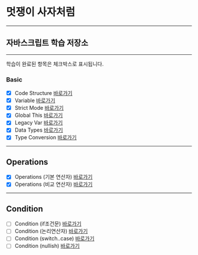 # 멋쟁이 사자처럼

---

## 자바스크립트 학습 저장소

---

학습이 완료된 항목은 체크박스로 표시됩니다.

### Basic

- [x] Code Structure [바로가기](https://github.com/simseonbeom/core_javascript/blob/01.core/client/chapter/core/01.codeStructure.js)
- [x] Variable [바로가기](https://github.com/simseonbeom/core_javascript/blob/01.core/client/chapter/core/02.variables.js)
- [x] Strict Mode [바로가기](https://github.com/simseonbeom/core_javascript/blob/01.core/client/chapter/core/03.strictMode.js)
- [x] Global This [바로가기](https://github.com/simseonbeom/core_javascript/blob/01.core/client/chapter/core/04.globalThis.js)
- [x] Legacy Var [바로가기](https://github.com/simseonbeom/core_javascript/blob/01.core/client/chapter/core/05.legacyVar.js)
- [x] Data Types [바로가기](https://github.com/simseonbeom/core_javascript/blob/01.core/client/chapter/core/06.dataTypes.js)
- [x] Type Conversion [바로가기](https://github.com/simseonbeom/core_javascript/blob/01.core/client/chapter/core/07.typeConversion.js)

---

## Operations

- [x] Operations (기본 연산자) [바로가기](https://github.com/simseonbeom/core_javascript/blob/01.core/client/chapter/core/08-1.operation.js)
- [x] Operations (비교 연산자) [바로가기](https://github.com/simseonbeom/core_javascript/blob/01.core/client/chapter/core/08-2.operation.js)

---

## Condition

- [ ] Condition (if조건문) [바로가기](https://github.com/simseonbeom/core_javascript/blob/01.core/client/chapter/core/09-1.condition.js)
- [ ] Condition (논리연산자) [바로가기](https://github.com/simseonbeom/core_javascript/blob/01.core/client/chapter/core/09-2.condition.js)
- [ ] Condition (switch..case) [바로가기](https://github.com/simseonbeom/core_javascript/blob/01.core/client/chapter/core/09-3.condition.js)
- [ ] Condition (nullish) [바로가기](https://github.com/simseonbeom/core_javascript/blob/01.core/client/chapter/core/09-4.condition.js)
